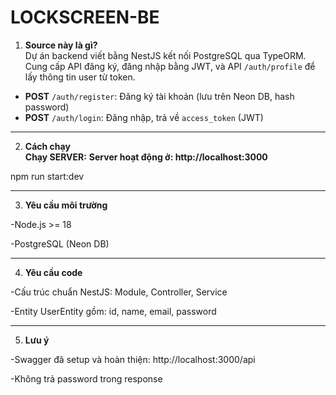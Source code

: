 # LOCKSCREEN-BE

1. **Source này là gì?**  
Dự án backend viết bằng NestJS kết nối PostgreSQL qua TypeORM.  
Cung cấp API đăng ký, đăng nhập bằng JWT, và API `/auth/profile` để lấy thông tin user từ token.  

- **POST** `/auth/register`: Đăng ký tài khoản (lưu trên Neon DB, hash password)  
- **POST** `/auth/login`: Đăng nhập, trả về `access_token` (JWT)  

---

2. **Cách chạy**  
**Chạy SERVER:**
**Server hoạt động ở: http://localhost:3000**

npm run start:dev

---

3. **Yêu cầu môi trường**

-Node.js >= 18

-PostgreSQL (Neon DB)

---

4. **Yêu cầu code**

-Cấu trúc chuẩn NestJS: Module, Controller, Service

-Entity UserEntity gồm: id, name, email, password

---

5. **Lưu ý**

-Swagger đã setup và hoàn thiện: http://localhost:3000/api

-Không trả password trong response


